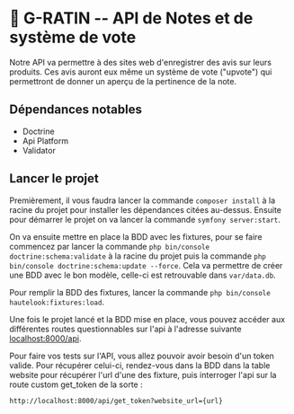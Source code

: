 # 🥧 G-RATIN -- API de Notes et de système de vote

Notre API va permettre à des sites web d'enregistrer des avis sur leurs produits. Ces avis auront eux même un système de vote ("upvote") qui permettront de donner un aperçu de la pertinence de la note.

## Dépendances notables

- Doctrine
- Api Platform
- Validator

## Lancer le projet

Premièrement, il vous faudra lancer la commande `composer install` à la racine du projet pour installer les dépendances citées au-dessus. 
Ensuite pour démarrer le projet on va lancer la commande `symfony server:start`.

On va ensuite mettre en place la BDD avec les fixtures, pour se faire commencez par lancer la commande `php bin/console doctrine:schema:validate` à la racine du projet puis la commande `php bin/console doctrine:schema:update --force`. Cela va permettre de créer une BDD avec le bon modèle, celle-ci est retrouvable dans `var/data.db`.

Pour remplir la BDD des fixtures, lancer la commande `php bin/console hautelook:fixtures:load`.

Une fois le projet lancé et la BDD mise en place, vous pouvez accéder aux différentes routes questionnables sur l'api à l'adresse suivante [localhost:8000/api](localhost:8000/api).

Pour faire vos tests sur l'API, vous allez pouvoir avoir besoin d'un token valide. Pour récupérer celui-ci, rendez-vous dans la BDD dans la table website pour récupérer l'url d'une des fixture, puis interroger l'api sur la route custom get_token de la sorte :
```
http://localhost:8000/api/get_token?website_url={url}
```


